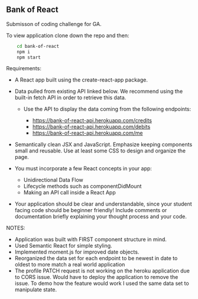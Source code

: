 ## Bank of React

Submisson of coding challenge for GA.

To view application clone down the repo and then:

```bash
    cd bank-of-react
    npm i
    npm start
```

Requirements:

- A React app built using the create-react-app package.
- Data pulled from existing API linked below. We recommend using the built-in fetch
  API in order to retrieve this data.

  - Use the API to display the data coming from the following endpoints:

    - https://bank-of-react-api.herokuapp.com/credits
    - https://bank-of-react-api.herokuapp.com/debits
    - https://bank-of-react-api.herokuapp.com/me

- Semantically clean JSX and JavaScript. Emphasize keeping components small and
  reusable. Use at least some CSS to design and organize the page.
- You must incorporate a few React concepts in your app:
  - Unidirectional Data Flow
  - Lifecycle methods such as componentDidMount
  - Making an API call inside a React App
- Your application should be clear and understandable, since your student facing code
  should be beginner friendly! Include comments or documentation briefly explaining
  your thought process and your code.

NOTES:

- Application was built with FIRST component structure in mind.
- Used Semantic React for simple styling.
- Implemented moment.js for improved date objects.
- Reorganized the data set for each endpoint to be newest in date to oldest to more match a real world application
- The profile PATCH request is not working on the heroku application due to CORS issue. Would have to deploy the application to remove the issue. To demo how the feature would work I used the same data set to manipulate state.
